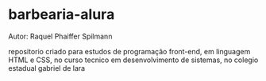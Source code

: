 # barbearia-alura

Autor: Raquel Phaiffer Spilmann 

repositorio criado para estudos de programação front-end, em linguagem HTML e CSS, no curso tecnico em desenvolvimento de sistemas, no colegio estadual gabriel de lara
